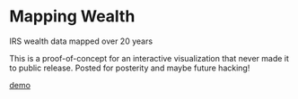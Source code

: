 Mapping Wealth
==============

IRS wealth data mapped over 20 years

This is a proof-of-concept for an interactive visualization that never made it to public release. Posted for posterity and maybe future hacking!

[demo](http://assets.sunlightlabs.com.s3.amazonaws.com/mapping_wealth/choropleth.html)
